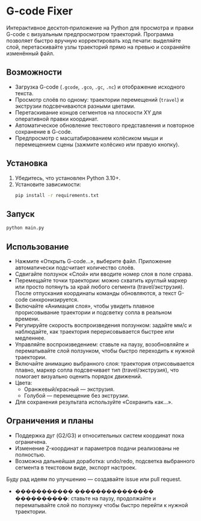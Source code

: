 # G-code Fixer

Интерактивное десктоп‑приложение на Python для просмотра и правки G-code с визуальным предпросмотром траекторий. Программа позволяет быстро вручную корректировать ход печати: выделяйте слой, перетаскивайте узлы траекторий прямо на превью и сохраняйте изменённый файл.

## Возможности
- Загрузка G-code (`.gcode`, `.gco`, `.gc`, `.nc`) и отображение исходного текста.
- Просмотр слоёв по одному: траектории перемещений (`travel`) и экструзии подсвечиваются разными цветами.
- Перетаскивание концов сегментов на плоскости XY для оперативной правки координат.
- Автоматическое обновление текстового представления и повторное сохранение в G-code.
- Предпросмотр с масштабированием колёсиком мыши и перемещением сцены (зажмите колёсико или правую кнопку).

## Установка
1. Убедитесь, что установлен Python 3.10+.
2. Установите зависимости:
   ```bash
   pip install -r requirements.txt
   ```

## Запуск
```bash
python main.py
```

## Использование
- Нажмите «Открыть G-code…», выберите файл. Приложение автоматически подсчитает количество слоёв.
- Сдвигайте ползунок «Слой» или вводите номер слоя в поле справа.
- Перемещайте точки траектории: можно схватить круглый маркер или просто потянуть за край любого сегмента (travel/экструзия). После отпускания координаты команды обновляются, а текст G-code синхронизируется.
- Включайте «Анимация слоя», чтобы увидеть плавное прорисовывание траектории и подсветку сопла в реальном времени.
- Регулируйте скорость воспроизведения ползунком: задайте мм/с и наблюдайте, как траектория перерисовывается быстрее или медленнее.
- Управляйте воспроизведением: ставьте на паузу, возобновляйте и перематывайте слой ползунком, чтобы быстро переходить к нужной траектории.
- Включайте анимацию выбранного слоя: траектория отрисовывается плавно, маркер сопла подсвечивает тип (travel/экструзия), что помогает визуально оценить порядок движений.
- Цвета:
  - Оранжевый/красный — экструзия.
  - Голубой — перемещение без экструзии.
- Для сохранения результата используйте «Сохранить как…».

## Ограничения и планы
- Поддержка дуг (G2/G3) и относительных систем координат пока ограничена.
- Изменение Z-координат и параметров подачи реализованы не полностью.
- Возможна дальнейшая доработка: undo/redo, подсветка выбранного сегмента в текстовом виде, экспорт настроек.

Буду рад идеям по улучшению — создавайте issue или pull request.
- ����������� ��������������� ����������: ставьте на паузу, продолжайте и перематывайте слой по ползунку чтобы быстро перейти к нужной траектории.
